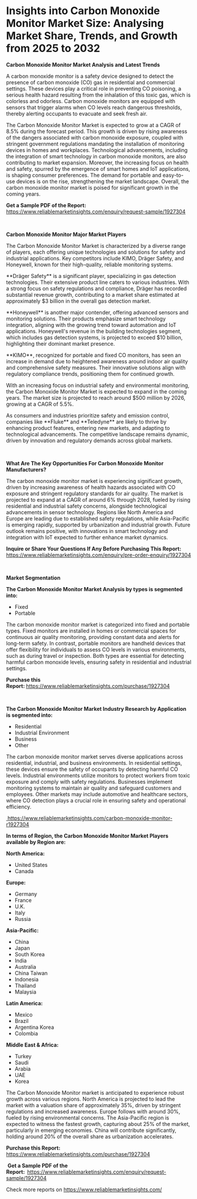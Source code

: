 <p><h1>Insights into Carbon Monoxide Monitor Market Size: Analysing Market Share, Trends, and Growth from 2025 to 2032</h1></p><p><strong>Carbon Monoxide Monitor Market Analysis and Latest Trends</strong></p>
<p><p>A carbon monoxide monitor is a safety device designed to detect the presence of carbon monoxide (CO) gas in residential and commercial settings. These devices play a critical role in preventing CO poisoning, a serious health hazard resulting from the inhalation of this toxic gas, which is colorless and odorless. Carbon monoxide monitors are equipped with sensors that trigger alarms when CO levels reach dangerous thresholds, thereby alerting occupants to evacuate and seek fresh air.</p><p>The Carbon Monoxide Monitor Market is expected to grow at a CAGR of 8.5% during the forecast period. This growth is driven by rising awareness of the dangers associated with carbon monoxide exposure, coupled with stringent government regulations mandating the installation of monitoring devices in homes and workplaces. Technological advancements, including the integration of smart technology in carbon monoxide monitors, are also contributing to market expansion. Moreover, the increasing focus on health and safety, spurred by the emergence of smart homes and IoT applications, is shaping consumer preferences. The demand for portable and easy-to-use devices is on the rise, strengthening the market landscape. Overall, the carbon monoxide monitor market is poised for significant growth in the coming years.</p></p>
<p><strong>Get a Sample PDF of the Report:&nbsp;</strong> <a href="https://www.reliablemarketinsights.com/enquiry/request-sample/1927304?utm_campaign=2102&utm_medium=2&utm_source=Github&utm_content=ia&utm_term=28022025&utm_id=carbon-monoxide-monitor">https://www.reliablemarketinsights.com/enquiry/request-sample/1927304</a></p>
<p>&nbsp;</p>
<p><strong>Carbon Monoxide Monitor Major Market Players</strong></p>
<p><p>The Carbon Monoxide Monitor Market is characterized by a diverse range of players, each offering unique technologies and solutions for safety and industrial applications. Key competitors include KIMO, Dräger Safety, and Honeywell, known for their high-quality, reliable monitoring systems.</p><p>**Dräger Safety** is a significant player, specializing in gas detection technologies. Their extensive product line caters to various industries. With a strong focus on safety regulations and compliance, Dräger has recorded substantial revenue growth, contributing to a market share estimated at approximately $3 billion in the overall gas detection market.</p><p>**Honeywell** is another major contender, offering advanced sensors and monitoring solutions. Their products emphasize smart technology integration, aligning with the growing trend toward automation and IoT applications. Honeywell's revenue in the building technologies segment, which includes gas detection systems, is projected to exceed $10 billion, highlighting their dominant market presence.</p><p>**KIMO**, recognized for portable and fixed CO monitors, has seen an increase in demand due to heightened awareness around indoor air quality and comprehensive safety measures. Their innovative solutions align with regulatory compliance trends, positioning them for continued growth.</p><p>With an increasing focus on industrial safety and environmental monitoring, the Carbon Monoxide Monitor Market is expected to expand in the coming years. The market size is projected to reach around $500 million by 2026, growing at a CAGR of 5.5%. </p><p>As consumers and industries prioritize safety and emission control, companies like **Fluke** and **Teledyne** are likely to thrive by enhancing product features, entering new markets, and adapting to technological advancements. The competitive landscape remains dynamic, driven by innovation and regulatory demands across global markets.</p></p>
<p>&nbsp;</p>
<p><strong>What Are The Key Opportunities For Carbon Monoxide Monitor Manufacturers?</strong></p>
<p><p>The carbon monoxide monitor market is experiencing significant growth, driven by increasing awareness of health hazards associated with CO exposure and stringent regulatory standards for air quality. The market is projected to expand at a CAGR of around 6% through 2028, fueled by rising residential and industrial safety concerns, alongside technological advancements in sensor technology. Regions like North America and Europe are leading due to established safety regulations, while Asia-Pacific is emerging rapidly, supported by urbanization and industrial growth. Future outlook remains positive, with innovations in smart technology and integration with IoT expected to further enhance market dynamics.</p></p>
<p><strong>Inquire or Share Your Questions If Any Before Purchasing This Report:</strong> <a href="https://www.reliablemarketinsights.com/enquiry/pre-order-enquiry/1927304?utm_campaign=2102&utm_medium=2&utm_source=Github&utm_content=ia&utm_term=28022025&utm_id=carbon-monoxide-monitor">https://www.reliablemarketinsights.com/enquiry/pre-order-enquiry/1927304</a></p>
<p>&nbsp;</p>
<p><strong>Market Segmentation</strong></p>
<p><strong>The Carbon Monoxide Monitor Market Analysis by types is segmented into:</strong></p>
<p><ul><li>Fixed</li><li>Portable</li></ul></p>
<p><p>The carbon monoxide monitor market is categorized into fixed and portable types. Fixed monitors are installed in homes or commercial spaces for continuous air quality monitoring, providing constant data and alerts for long-term safety. In contrast, portable monitors are handheld devices that offer flexibility for individuals to assess CO levels in various environments, such as during travel or inspection. Both types are essential for detecting harmful carbon monoxide levels, ensuring safety in residential and industrial settings.</p></p>
<p><strong>Purchase this Report:&nbsp;</strong><a href="https://www.reliablemarketinsights.com/purchase/1927304?utm_campaign=2102&utm_medium=2&utm_source=Github&utm_content=ia&utm_term=28022025&utm_id=carbon-monoxide-monitor">https://www.reliablemarketinsights.com/purchase/1927304</a></p>
<p>&nbsp;</p>
<p><strong>The Carbon Monoxide Monitor Market Industry Research by Application is segmented into:</strong></p>
<p><ul><li>Residential</li><li>Industrial Environment</li><li>Business</li><li>Other</li></ul></p>
<p><p>The carbon monoxide monitor market serves diverse applications across residential, industrial, and business environments. In residential settings, these devices ensure the safety of occupants by detecting harmful CO levels. Industrial environments utilize monitors to protect workers from toxic exposure and comply with safety regulations. Businesses implement monitoring systems to maintain air quality and safeguard customers and employees. Other markets may include automotive and healthcare sectors, where CO detection plays a crucial role in ensuring safety and operational efficiency.</p></p>
<p><a href="https://www.reliablemarketinsights.com/carbon-monoxide-monitor-r1927304?utm_campaign=2102&utm_medium=2&utm_source=Github&utm_content=ia&utm_term=28022025&utm_id=carbon-monoxide-monitor">&nbsp;https://www.reliablemarketinsights.com/carbon-monoxide-monitor-r1927304</a></p>
<p><strong>In terms of Region, the Carbon Monoxide Monitor Market Players available by Region are:</strong></p>
<p>
    <p> <strong> North America: </strong>
        <ul>
            <li>United States</li>
            <li>Canada</li>
        </ul>
        </p> 
    <p> <strong> Europe: </strong>
        <ul>
            <li>Germany</li>
            <li>France</li>
            <li>U.K.</li>
            <li>Italy</li>
            <li>Russia</li>
        </ul>
        </p> 
    <p> <strong> Asia-Pacific: </strong>
        <ul>
            <li>China</li>
            <li>Japan</li>
            <li>South Korea</li>
            <li>India</li>
            <li>Australia</li>
            <li>China Taiwan</li>
            <li>Indonesia</li>
            <li>Thailand</li>
            <li>Malaysia</li>
        </ul>
        </p> 
    <p> <strong> Latin America: </strong>
        <ul>
            <li>Mexico</li>
            <li>Brazil</li>
            <li>Argentina Korea</li>
            <li>Colombia</li>
        </ul>
        </p> 
    <p> <strong> Middle East & Africa: </strong>
        <ul>
            <li>Turkey</li>
            <li>Saudi</li>
            <li>Arabia</li>
            <li>UAE</li>
            <li>Korea</li>
        </ul>
    </p>
    </p>
<p><p>The Carbon Monoxide Monitor market is anticipated to experience robust growth across various regions. North America is projected to lead the market with a valuation share of approximately 35%, driven by stringent regulations and increased awareness. Europe follows with around 30%, fueled by rising environmental concerns. The Asia-Pacific region is expected to witness the fastest growth, capturing about 25% of the market, particularly in emerging economies. China will contribute significantly, holding around 20% of the overall share as urbanization accelerates.</p></p>
<p><strong>Purchase this Report: </strong><a href="https://www.reliablemarketinsights.com/purchase/1927304?utm_campaign=2102&utm_medium=2&utm_source=Github&utm_content=ia&utm_term=28022025&utm_id=carbon-monoxide-monitor">https://www.reliablemarketinsights.com/purchase/1927304</a></p>
<p>&nbsp;<strong>Get a Sample PDF of the Report:&nbsp;&nbsp;</strong><a href="https://www.reliablemarketinsights.com/enquiry/request-sample/1927304?utm_campaign=2102&utm_medium=2&utm_source=Github&utm_content=ia&utm_term=28022025&utm_id=carbon-monoxide-monitor">https://www.reliablemarketinsights.com/enquiry/request-sample/1927304</a></p>
<p><strong></strong></p>
<p>Check more reports on <a href="https://www.reliablemarketinsights.com/?utm_campaign=2102&utm_medium=2&utm_source=Github&utm_content=ia&utm_term=28022025&utm_id=carbon-monoxide-monitor">https://www.reliablemarketinsights.com/</a></p>